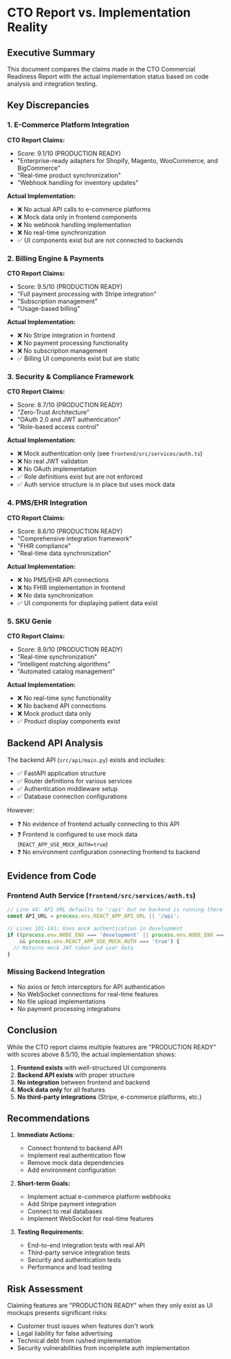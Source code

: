 # CTO Report vs. Implementation Reality

## Executive Summary

This document compares the claims made in the CTO Commercial Readiness Report with the actual implementation status based on code analysis and integration testing.

## Key Discrepancies

### 1. E-Commerce Platform Integration

**CTO Report Claims:**
- Score: 9.1/10 (PRODUCTION READY)
- "Enterprise-ready adapters for Shopify, Magento, WooCommerce, and BigCommerce"
- "Real-time product synchronization"
- "Webhook handling for inventory updates"

**Actual Implementation:**
- ❌ No actual API calls to e-commerce platforms
- ❌ Mock data only in frontend components
- ❌ No webhook handling implementation
- ❌ No real-time synchronization
- ✅ UI components exist but are not connected to backends

### 2. Billing Engine & Payments

**CTO Report Claims:**
- Score: 9.5/10 (PRODUCTION READY)
- "Full payment processing with Stripe integration"
- "Subscription management"
- "Usage-based billing"

**Actual Implementation:**
- ❌ No Stripe integration in frontend
- ❌ No payment processing functionality
- ❌ No subscription management
- ✅ Billing UI components exist but are static

### 3. Security & Compliance Framework

**CTO Report Claims:**
- Score: 8.7/10 (PRODUCTION READY)
- "Zero-Trust Architecture"
- "OAuth 2.0 and JWT authentication"
- "Role-based access control"

**Actual Implementation:**
- ❌ Mock authentication only (see `frontend/src/services/auth.ts`)
- ❌ No real JWT validation
- ❌ No OAuth implementation
- ✅ Role definitions exist but are not enforced
- ✅ Auth service structure is in place but uses mock data

### 4. PMS/EHR Integration

**CTO Report Claims:**
- Score: 8.6/10 (PRODUCTION READY)
- "Comprehensive integration framework"
- "FHIR compliance"
- "Real-time data synchronization"

**Actual Implementation:**
- ❌ No PMS/EHR API connections
- ❌ No FHIR implementation in frontend
- ❌ No data synchronization
- ✅ UI components for displaying patient data exist

### 5. SKU Genie

**CTO Report Claims:**
- Score: 8.9/10 (PRODUCTION READY)
- "Real-time synchronization"
- "Intelligent matching algorithms"
- "Automated catalog management"

**Actual Implementation:**
- ❌ No real-time sync functionality
- ❌ No backend API connections
- ❌ Mock product data only
- ✅ Product display components exist

## Backend API Analysis

The backend API (`src/api/main.py`) exists and includes:
- ✅ FastAPI application structure
- ✅ Router definitions for various services
- ✅ Authentication middleware setup
- ✅ Database connection configurations

However:
- ❓ No evidence of frontend actually connecting to this API
- ❓ Frontend is configured to use mock data (`REACT_APP_USE_MOCK_AUTH=true`)
- ❓ No environment configuration connecting frontend to backend

## Evidence from Code

### Frontend Auth Service (`frontend/src/services/auth.ts`)
```typescript
// Line 44: API URL defaults to '/api' but no backend is running there
const API_URL = process.env.REACT_APP_API_URL || '/api';

// Lines 101-141: Uses mock authentication in development
if ((process.env.NODE_ENV === 'development' || process.env.NODE_ENV === 'test') 
    && process.env.REACT_APP_USE_MOCK_AUTH === 'true') {
  // Returns mock JWT token and user data
}
```

### Missing Backend Integration
- No axios or fetch interceptors for API authentication
- No WebSocket connections for real-time features
- No file upload implementations
- No payment processing integrations

## Conclusion

While the CTO report claims multiple features are "PRODUCTION READY" with scores above 8.5/10, the actual implementation shows:

1. **Frontend exists** with well-structured UI components
2. **Backend API exists** with proper structure
3. **No integration** between frontend and backend
4. **Mock data only** for all features
5. **No third-party integrations** (Stripe, e-commerce platforms, etc.)

## Recommendations

1. **Immediate Actions:**
   - Connect frontend to backend API
   - Implement real authentication flow
   - Remove mock data dependencies
   - Add environment configuration

2. **Short-term Goals:**
   - Implement actual e-commerce platform webhooks
   - Add Stripe payment integration
   - Connect to real databases
   - Implement WebSocket for real-time features

3. **Testing Requirements:**
   - End-to-end integration tests with real API
   - Third-party service integration tests
   - Security and authentication tests
   - Performance and load testing

## Risk Assessment

Claiming features are "PRODUCTION READY" when they only exist as UI mockups presents significant risks:
- Customer trust issues when features don't work
- Legal liability for false advertising
- Technical debt from rushed implementation
- Security vulnerabilities from incomplete auth implementation